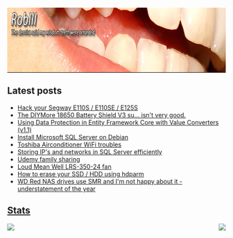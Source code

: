 <p align="center">
  <a href="https://robiii.me" target="_blank">
    <!--START_SECTION:update_image-->
<img src=https://raw.githubusercontent.com/RobThree/RobThree/main/.github/images/pWRhgo4YaLjKDHeeTG79WVFb.jpg height=150px width=864px align=center alt=Header />
<!--END_SECTION:update_image-->
  </a>
</p>
<h2>Latest posts</h2>
<ul>
<!-- BLOG-POST-LIST:START --><li><a href="https://blog.robiii.nl/2022/01/hack-your-segway-e110s-e110se-125s.html" target="_blank" title="UTC: Thu Jan 13 2022 6:31 PM">Hack your Segway E110S / E110SE / E125S</li><li><a href="https://blog.robiii.nl/2021/12/the-diymore-18650-battery-shield-v3-su.html" target="_blank" title="UTC: Sun Dec 12 2021 1:26 PM">The DIYMore 18650 Battery Shield V3 su... isn&#39;t very good.</li><li><a href="https://blog.robiii.nl/2021/11/using-data-protection-in-entity.html" target="_blank" title="UTC: Fri Nov 12 2021 12:37 PM">Using Data Protection in Entity Framework Core with Value Converters &lpar;v1.1&rpar;</li><li><a href="https://blog.robiii.nl/2021/09/install-microsoft-sql-server-on-debian.html" target="_blank" title="UTC: Fri Sep 24 2021 9:39 AM">Install Microsoft SQL Server on Debian</li><li><a href="https://blog.robiii.nl/2021/07/toshiba-airconditioner-wifi-troubles.html" target="_blank" title="UTC: Fri Jul 30 2021 6:53 PM">Toshiba Airconditioner WiFi troubles</li><li><a href="https://blog.robiii.nl/2021/07/storing-ips-and-networks-in-sql-server.html" target="_blank" title="UTC: Tue Jul 06 2021 2:15 PM">Storing IP&#39;s and networks in SQL Server efficiently</li><li><a href="https://blog.robiii.nl/2021/05/udemy-family-sharing.html" target="_blank" title="UTC: Mon May 24 2021 3:28 PM">Udemy family sharing</li><li><a href="https://blog.robiii.nl/2020/11/loud-mean-well-lrs-350-24-fan.html" target="_blank" title="UTC: Tue Nov 17 2020 10:38 AM">Loud Mean Well LRS-350-24 fan</li><li><a href="https://blog.robiii.nl/2020/06/how-to-erase-your-ssd-hdd-using-hdparm.html" target="_blank" title="UTC: Thu Jun 04 2020 12:20 PM">How to erase your SSD / HDD using hdparm</li><li><a href="https://blog.robiii.nl/2020/04/wd-red-nas-drives-use-smr-and-im-not.html" target="_blank" title="UTC: Sat Apr 25 2020 6:25 PM">WD Red NAS drives use SMR and I&#39;m not happy about it - understatement of the year</li><!-- BLOG-POST-LIST:END -->
</ul>
<h2>Stats</h2>
<p align="center">
  <img src="https://github-readme-stats.vercel.app/api?username=robthree&theme=radical&show_icons=true&include_all_commits=true&count_private=true&line_height=28" align="left">
  <img src="https://github-readme-stats.vercel.app/api/top-langs/?username=robthree&layout=compact&theme=radical&card_width=250&langs_count=10" align="right">
</p>
